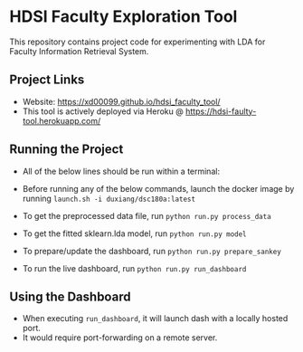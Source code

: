 # HDSI Faculty Exploration Tool

This repository contains project code for experimenting with LDA for Faculty Information Retrieval System.

## Project Links
* Website: https://xd00099.github.io/hdsi_faculty_tool/
* This tool is actively deployed via Heroku @ https://hdsi-faulty-tool.herokuapp.com/


## Running the Project
* All of the below lines should be run within a terminal:

* Before running any of the below commands, launch the docker image by running `launch.sh -i duxiang/dsc180a:latest`

* To get the preprocessed data file, run `python run.py process_data`
* To get the fitted sklearn.lda model, run `python run.py model`
* To prepare/update the dashboard, run `python run.py prepare_sankey`
* To run the live dashboard, run `python run.py run_dashboard`

## Using the Dashboard
* When executing `run_dashboard`, it will launch dash with a locally hosted port.
* It would require port-forwarding on a remote server.
